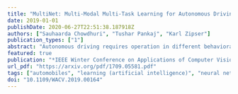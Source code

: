 ```yaml
---
title: "MultiNet: Multi-Modal Multi-Task Learning for Autonomous Driving"
date: 2019-01-01
publishDate: 2020-06-27T22:51:38.187918Z
authors: ["Sauhaarda Chowdhuri", "Tushar Pankaj", "Karl Zipser"]
publication_types: ["1"]
abstract: "Autonomous driving requires operation in different behavioral modes ranging from lane following and intersection crossing to turning and stopping. However, most existing deep learning approaches to autonomous driving do not consider the behavioral mode in the training strategy. This paper describes a technique for learning multiple distinct behavioral modes in a single deep neural network through the use of multi-modal multi-task learning. We study the effectiveness of this approach, denoted MultiNet, using self-driving model cars for driving in unstructured environments such as sidewalks and unpaved roads. Using labeled data from over one hundred hours of driving our fleet of 1/10th scale model cars, we trained different neural networks to predict the steering angle and driving speed of the vehicle in different behavioral modes. We show that in each case, MultiNet networks outperform networks trained on individual modes while using a fraction of the total number of parameters."
featured: true
publication: "*IEEE Winter Conference on Applications of Computer Vision (WACV) 2019*"
url_pdf: "https://arxiv.org/pdf/1709.05581.pdf"
tags: ["automobiles", "learning (artificial intelligence)", "neural nets", "remotely operated vehicles", "road safety", "roads", "traffic engineering computing", "multimodal multitask learning", "autonomous driving", "behavioral mode", "multiple distinct behavioral modes", "self-driving model cars", "steering angle", "driving speed", "MultiNet networks", "individual modes", "deep learning", "single deep neural networks", "scale model cars", "Automobiles", "Task analysis", "Training", "Autonomous vehicles", "Roads", "Trajectory", "Kernel"]
doi: "10.1109/WACV.2019.00164"
---
```


